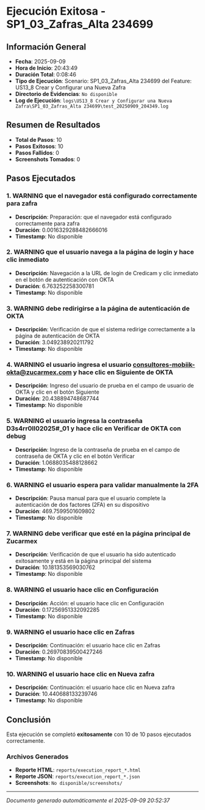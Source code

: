 # Ejecución Exitosa - SP1_03_Zafras_Alta 234699

## Información General

- **Fecha**: 2025-09-09
- **Hora de Inicio**: 20:43:49
- **Duración Total**: 0:08:46
- **Tipo de Ejecución**: Scenario: SP1_03_Zafras_Alta 234699 del Feature: US13_8 Crear y Configurar una Nueva Zafra
- **Directorio de Evidencias**: `No disponible`
- **Log de Ejecución**: `logs\US13_8 Crear y Configurar una Nueva Zafra\SP1_03_Zafras_Alta 234699\test_20250909_204349.log`

## Resumen de Resultados

- **Total de Pasos**: 10
- **Pasos Exitosos**: 10
- **Pasos Fallidos**: 0
- **Screenshots Tomados**: 0

## Pasos Ejecutados

### 1. WARNING que el navegador está configurado correctamente para zafra

- **Descripción**: Preparación: que el navegador está configurado correctamente para zafra
- **Duración**: 0.0016329288482666016
- **Timestamp**: No disponible

### 2. WARNING que el usuario navega a la página de login y hace clic inmediato

- **Descripción**: Navegación a la URL de login de Credicam y clic inmediato en el botón de autenticación con OKTA
- **Duración**: 6.763252258300781
- **Timestamp**: No disponible

### 3. WARNING debe redirigirse a la página de autenticación de OKTA

- **Descripción**: Verificación de que el sistema redirige correctamente a la página de autenticación de OKTA
- **Duración**: 3.049238920211792
- **Timestamp**: No disponible

### 4. WARNING el usuario ingresa el usuario consultores-mobiik-okta@zucarmex.com y hace clic en Siguiente de OKTA

- **Descripción**: Ingreso del usuario de prueba en el campo de usuario de OKTA y clic en el botón Siguiente
- **Duración**: 20.438894748687744
- **Timestamp**: No disponible

### 5. WARNING el usuario ingresa la contraseña D3s4rr0ll02025#_01 y hace clic en Verificar de OKTA con debug

- **Descripción**: Ingreso de la contraseña de prueba en el campo de contraseña de OKTA y clic en el botón Verificar
- **Duración**: 1.0688035488128662
- **Timestamp**: No disponible

### 6. WARNING el usuario espera para validar manualmente la 2FA

- **Descripción**: Pausa manual para que el usuario complete la autenticación de dos factores (2FA) en su dispositivo
- **Duración**: 469.7599501609802
- **Timestamp**: No disponible

### 7. WARNING debe verificar que esté en la página principal de Zucarmex

- **Descripción**: Verificación de que el usuario ha sido autenticado exitosamente y está en la página principal del sistema
- **Duración**: 10.181353569030762
- **Timestamp**: No disponible

### 8. WARNING el usuario hace clic en Configuración

- **Descripción**: Acción: el usuario hace clic en Configuración
- **Duración**: 0.17256951332092285
- **Timestamp**: No disponible

### 9. WARNING el usuario hace clic en Zafras

- **Descripción**: Continuación: el usuario hace clic en Zafras
- **Duración**: 0.26970839500427246
- **Timestamp**: No disponible

### 10. WARNING el usuario hace clic en Nueva zafra

- **Descripción**: Continuación: el usuario hace clic en Nueva zafra
- **Duración**: 10.440688133239746
- **Timestamp**: No disponible

## Conclusión

Esta ejecución se completó **exitosamente** con 10 de 10 pasos ejecutados correctamente.

### Archivos Generados

- **Reporte HTML**: `reports/execution_report_*.html`
- **Reporte JSON**: `reports/execution_report_*.json`
- **Screenshots**: `No disponible/screenshots/`

---
*Documento generado automáticamente el 2025-09-09 20:52:37*
